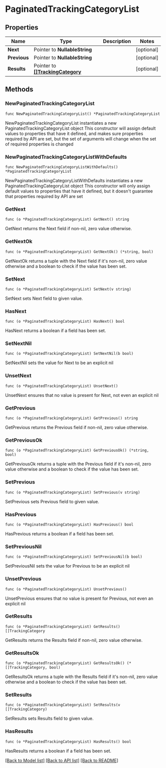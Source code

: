 # PaginatedTrackingCategoryList

## Properties

Name | Type | Description | Notes
------------ | ------------- | ------------- | -------------
**Next** | Pointer to **NullableString** |  | [optional] 
**Previous** | Pointer to **NullableString** |  | [optional] 
**Results** | Pointer to [**[]TrackingCategory**](TrackingCategory.md) |  | [optional] 

## Methods

### NewPaginatedTrackingCategoryList

`func NewPaginatedTrackingCategoryList() *PaginatedTrackingCategoryList`

NewPaginatedTrackingCategoryList instantiates a new PaginatedTrackingCategoryList object
This constructor will assign default values to properties that have it defined,
and makes sure properties required by API are set, but the set of arguments
will change when the set of required properties is changed

### NewPaginatedTrackingCategoryListWithDefaults

`func NewPaginatedTrackingCategoryListWithDefaults() *PaginatedTrackingCategoryList`

NewPaginatedTrackingCategoryListWithDefaults instantiates a new PaginatedTrackingCategoryList object
This constructor will only assign default values to properties that have it defined,
but it doesn't guarantee that properties required by API are set

### GetNext

`func (o *PaginatedTrackingCategoryList) GetNext() string`

GetNext returns the Next field if non-nil, zero value otherwise.

### GetNextOk

`func (o *PaginatedTrackingCategoryList) GetNextOk() (*string, bool)`

GetNextOk returns a tuple with the Next field if it's non-nil, zero value otherwise
and a boolean to check if the value has been set.

### SetNext

`func (o *PaginatedTrackingCategoryList) SetNext(v string)`

SetNext sets Next field to given value.

### HasNext

`func (o *PaginatedTrackingCategoryList) HasNext() bool`

HasNext returns a boolean if a field has been set.

### SetNextNil

`func (o *PaginatedTrackingCategoryList) SetNextNil(b bool)`

 SetNextNil sets the value for Next to be an explicit nil

### UnsetNext
`func (o *PaginatedTrackingCategoryList) UnsetNext()`

UnsetNext ensures that no value is present for Next, not even an explicit nil
### GetPrevious

`func (o *PaginatedTrackingCategoryList) GetPrevious() string`

GetPrevious returns the Previous field if non-nil, zero value otherwise.

### GetPreviousOk

`func (o *PaginatedTrackingCategoryList) GetPreviousOk() (*string, bool)`

GetPreviousOk returns a tuple with the Previous field if it's non-nil, zero value otherwise
and a boolean to check if the value has been set.

### SetPrevious

`func (o *PaginatedTrackingCategoryList) SetPrevious(v string)`

SetPrevious sets Previous field to given value.

### HasPrevious

`func (o *PaginatedTrackingCategoryList) HasPrevious() bool`

HasPrevious returns a boolean if a field has been set.

### SetPreviousNil

`func (o *PaginatedTrackingCategoryList) SetPreviousNil(b bool)`

 SetPreviousNil sets the value for Previous to be an explicit nil

### UnsetPrevious
`func (o *PaginatedTrackingCategoryList) UnsetPrevious()`

UnsetPrevious ensures that no value is present for Previous, not even an explicit nil
### GetResults

`func (o *PaginatedTrackingCategoryList) GetResults() []TrackingCategory`

GetResults returns the Results field if non-nil, zero value otherwise.

### GetResultsOk

`func (o *PaginatedTrackingCategoryList) GetResultsOk() (*[]TrackingCategory, bool)`

GetResultsOk returns a tuple with the Results field if it's non-nil, zero value otherwise
and a boolean to check if the value has been set.

### SetResults

`func (o *PaginatedTrackingCategoryList) SetResults(v []TrackingCategory)`

SetResults sets Results field to given value.

### HasResults

`func (o *PaginatedTrackingCategoryList) HasResults() bool`

HasResults returns a boolean if a field has been set.


[[Back to Model list]](../README.md#documentation-for-models) [[Back to API list]](../README.md#documentation-for-api-endpoints) [[Back to README]](../README.md)


